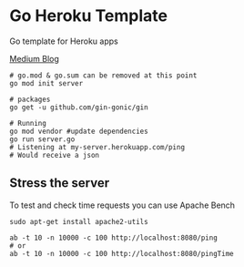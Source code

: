 # Go Heroku Template

Go template for Heroku apps

[Medium Blog](https://medium.com/p/deploy-gin-gonic-rest-api-free-in-heroku-code-ae167b7d0d53)

```
# go.mod & go.sum can be removed at this point
go mod init server

# packages
go get -u github.com/gin-gonic/gin

# Running
go mod vendor #update dependencies
go run server.go
# Listening at my-server.herokuapp.com/ping
# Would receive a json
```


## Stress the server

To test and check time requests you can use Apache Bench

```
sudo apt-get install apache2-utils

ab -t 10 -n 10000 -c 100 http://localhost:8080/ping
# or
ab -t 10 -n 10000 -c 100 http://localhost:8080/pingTime
```
